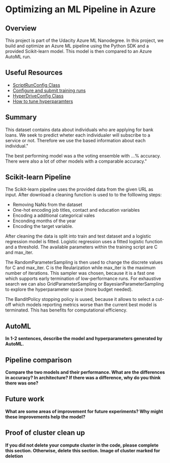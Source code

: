 # Optimizing an ML Pipeline in Azure

## Overview
This project is part of the Udacity Azure ML Nanodegree.
In this project, we build and optimize an Azure ML pipeline using the Python SDK and a provided Scikit-learn model.
This model is then compared to an Azure AutoML run.

## Useful Resources
- [ScriptRunConfig Class](https://docs.microsoft.com/en-us/python/api/azureml-core/azureml.core.scriptrunconfig?view=azure-ml-py)
- [Configure and submit training runs](https://docs.microsoft.com/en-us/azure/machine-learning/how-to-set-up-training-targets)
- [HyperDriveConfig Class](https://docs.microsoft.com/en-us/python/api/azureml-train-core/azureml.train.hyperdrive.hyperdriveconfig?view=azure-ml-py)
- [How to tune hyperparamters](https://docs.microsoft.com/en-us/azure/machine-learning/how-to-tune-hyperparameters)


## Summary
This dataset contains data about individuals who are applying for bank loans. We seek to predict wheter each individualer will subscribe to a service or not. Therefore we use the based information about each individual."

The best performing model was a the voting ensemble with ...% accuracy. There were also a lot of other models with a comparable accuracy."

## Scikit-learn Pipeline
The Scikit-learn pipeline uses the provided data from the given URL as input. After download a cleaning function is used to to the folllowing steps:
- Removing NaNs from the dataset
- One-hot encoding job titles, contact and education variables
- Encoding a additional categorical vales
- Enconding months of the year
- Encoding the target variable.

After cleaning the data is split into train and test dataset and a logistic regression model is fitted. Logistic regression uses a fitted logistic function and a threshold. The available parameters within the training script are C and max_iter.

The RandomParameterSampling is then used to change the discrete values for C and max_iter. C is the Reularization while max_iter is the maximum number of iterations. This sampler was chosen, because it is a fast one which supports early termination of low-performance runs. For exhaustive search we can also GridParameterSampling or BayesianParameterSampling to explore the hyperparameter space (more budget needed).

The BanditPolicy stopping policy is uused, because it allows to select a cut-off which models reporting metrics worse than the current best model is terminated. This has benefits for computational efficiency.

## AutoML
**In 1-2 sentences, describe the model and hyperparameters generated by AutoML.**

## Pipeline comparison
**Compare the two models and their performance. What are the differences in accuracy? In architecture? If there was a difference, why do you think there was one?**

## Future work
**What are some areas of improvement for future experiments? Why might these improvements help the model?**

## Proof of cluster clean up
**If you did not delete your compute cluster in the code, please complete this section. Otherwise, delete this section.**
**Image of cluster marked for deletion**

